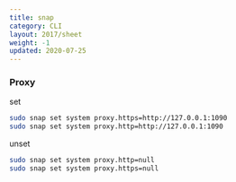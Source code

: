 ```yaml
---
title: snap
category: CLI
layout: 2017/sheet
weight: -1
updated: 2020-07-25
---
```


### Proxy

set

```bash
sudo snap set system proxy.https=http://127.0.0.1:1090
sudo snap set system proxy.http=http://127.0.0.1:1090
```

unset

```bash
sudo snap set system proxy.http=null
sudo snap set system proxy.https=null
```
